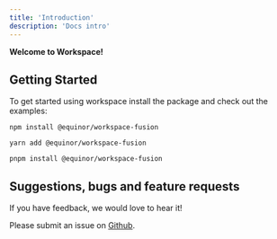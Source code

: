 ```yaml
---
title: 'Introduction'
description: 'Docs intro'
---
```


**Welcome to Workspace!**

## Getting Started

To get started using workspace install the package and check out the examples:

```
npm install @equinor/workspace-fusion

yarn add @equinor/workspace-fusion

pnpm install @equinor/workspace-fusion
```

## Suggestions, bugs and feature requests

If you have feedback, we would love to hear it!

Please submit an issue on [Github](https://github.com/equinor/fusion-workspace/issues).
